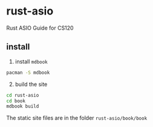 # rust-asio
Rust ASIO Guide for CS120

## install

1. install `mdbook`
```bash
pacman -S mdbook
```
2. build the site
```bash
cd rust-asio
cd book
mdbook build
```

The static site files are in the folder `rust-asio/book/book`
